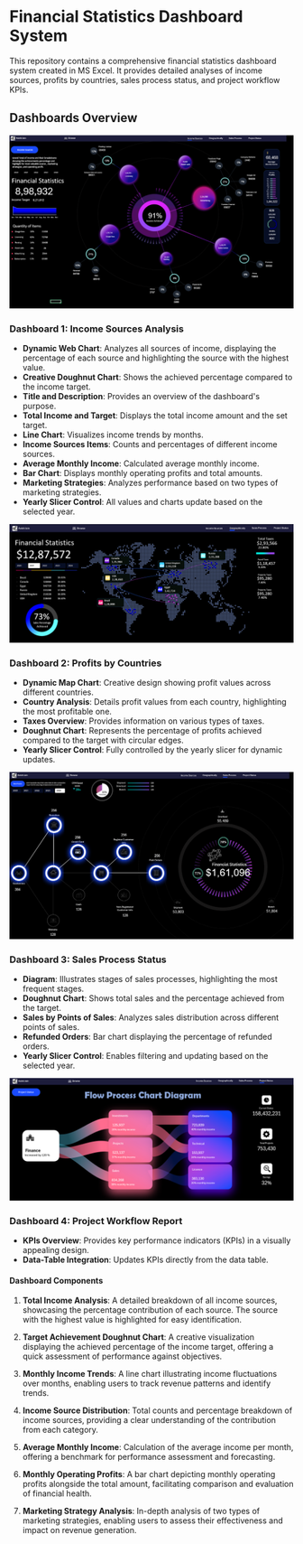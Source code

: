 # Financial Statistics Dashboard System

This repository contains a comprehensive financial statistics dashboard system created in MS Excel. It provides detailed analyses of income sources, profits by countries, sales process status, and project workflow KPIs.

## Dashboards Overview

![image](https://github.com/PrasadPartham/DATA-ANALYSIS-PROJECTS/blob/main/EXCEL_PROJECCTS/Financial_Strats_Dashboard/p1.png)

### Dashboard 1: Income Sources Analysis

- **Dynamic Web Chart**: Analyzes all sources of income, displaying the percentage of each source and highlighting the source with the highest value.
- **Creative Doughnut Chart**: Shows the achieved percentage compared to the income target.
- **Title and Description**: Provides an overview of the dashboard's purpose.
- **Total Income and Target**: Displays the total income amount and the set target.
- **Line Chart**: Visualizes income trends by months.
- **Income Sources Items**: Counts and percentages of different income sources.
- **Average Monthly Income**: Calculated average monthly income.
- **Bar Chart**: Displays monthly operating profits and total amounts.
- **Marketing Strategies**: Analyzes performance based on two types of marketing strategies.
- **Yearly Slicer Control**: All values and charts update based on the selected year.


![image](https://github.com/PrasadPartham/DATA-ANALYSIS-PROJECTS/blob/main/EXCEL_PROJECCTS/Financial_Strats_Dashboard/p2.png)

### Dashboard 2: Profits by Countries

- **Dynamic Map Chart**: Creative design showing profit values across different countries.
- **Country Analysis**: Details profit values from each country, highlighting the most profitable one.
- **Taxes Overview**: Provides information on various types of taxes.
- **Doughnut Chart**: Represents the percentage of profits achieved compared to the target with circular edges.
- **Yearly Slicer Control**: Fully controlled by the yearly slicer for dynamic updates.


![image](https://github.com/PrasadPartham/DATA-ANALYSIS-PROJECTS/blob/main/EXCEL_PROJECCTS/Financial_Strats_Dashboard/p3.png)

### Dashboard 3: Sales Process Status

- **Diagram**: Illustrates stages of sales processes, highlighting the most frequent stages.
- **Doughnut Chart**: Shows total sales and the percentage achieved from the target.
- **Sales by Points of Sales**: Analyzes sales distribution across different points of sales.
- **Refunded Orders**: Bar chart displaying the percentage of refunded orders.
- **Yearly Slicer Control**: Enables filtering and updating based on the selected year.

![image](https://github.com/PrasadPartham/DATA-ANALYSIS-PROJECTS/blob/main/EXCEL_PROJECCTS/Financial_Strats_Dashboard/p4.png)

### Dashboard 4: Project Workflow Report

- **KPIs Overview**: Provides key performance indicators (KPIs) in a visually appealing design.
- **Data-Table Integration**: Updates KPIs directly from the data table.

#### Dashboard Components

1. **Total Income Analysis**: A detailed breakdown of all income sources, showcasing the percentage contribution of each source. The source with the highest value is highlighted for easy identification.

2. **Target Achievement Doughnut Chart**: A creative visualization displaying the achieved percentage of the income target, offering a quick assessment of performance against objectives.

3. **Monthly Income Trends**: A line chart illustrating income fluctuations over months, enabling users to track revenue patterns and identify trends.

4. **Income Source Distribution**: Total counts and percentage breakdown of income sources, providing a clear understanding of the contribution from each category.

5. **Average Monthly Income**: Calculation of the average income per month, offering a benchmark for performance assessment and forecasting.

6. **Monthly Operating Profits**: A bar chart depicting monthly operating profits alongside the total amount, facilitating comparison and evaluation of financial health.

7. **Marketing Strategy Analysis**: In-depth analysis of two types of marketing strategies, enabling users to assess their effectiveness and impact on revenue generation.
